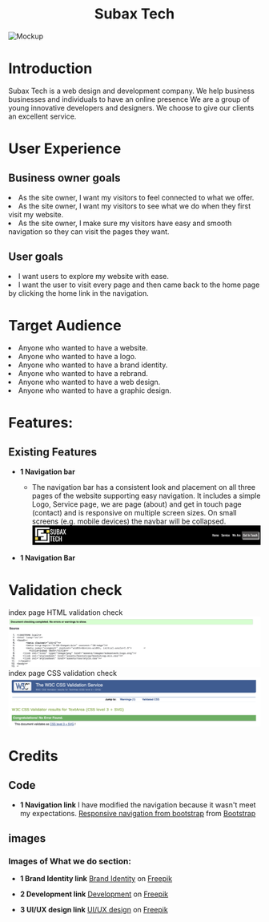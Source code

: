 

<h1 align="center">Subax Tech</h1>



![Mockup](assets/images/subaxtech-mockup1.png)



# Introduction
Subax Tech is a web design and development company. We help business businesses and individuals to have an online presence 
We are a group of young innovative developers and designers.
We choose to give our clients an excellent service.

# User Experience
## Business owner goals
<li>As the site owner, I want my visitors to feel connected to what we offer.</li>
<li>As the site owner, I want my visitors to see what we do when they first visit my website.</li>
<li>As the site owner, I make sure my visitors have easy and smooth navigation so they can visit the pages they want.</li>

## User goals
<li>I want users to explore my website with ease.</li>
<li>I want the user to visit every page and then came back to the home page by clicking the home link in the navigation.</li>

# Target Audience
<li>Anyone who wanted to have a website.</li>
<li>Anyone who wanted to have a logo.</li>
<li>Anyone who wanted to have a brand identity.</li>
<li>Anyone who wanted to have a rebrand.</li>
<li>Anyone who wanted to have a web design.</li>
<li>Anyone who wanted to have a graphic design.</li>

# Features:
## Existing Features

-   __1 Navigation bar__

    - The navigation bar has a consistent look and placement on all three pages of the website supporting easy navigation.  It includes a simple Logo, Service page, we are page (about) and get in touch page (contact) and is responsive on multiple screen sizes.  On small screens (e.g. mobile devices) the navbar will be collapsed. 
      ![Navbar](/assets/images/nav.png)

-   __1 Navigation Bar__
    
   # Validation check

   index page HTML validation check
   ![Mockup](assets/images/index-html-validation.png)
   index page CSS validation check
   ![Mockup](assets/images/index-css-validation.png)
# Credits

## Code



-   __1 Navigation link__
I have modified the navigation because it wasn't meet my expectations. <a href="https://getbootstrap.com/docs/5.0/components/navbar/"> Responsive navigation from bootstrap</a>
from <a href="https://getbootstrap.com/"> Bootstrap </a>

## images

 ### Images of What we do section: 
-   __1 Brand Identity link__
<a href="https://www.freepik.com/free-vector/branding-concept-landing-page_4660417.htm?query=brand%20identity">Brand Identity</a> on <a href=" https://www.freepik.com">Freepik</a>

-   __2 Development link__
<a href="https://www.freepik.com/free-vector/tiny-developers-programming-website-internet-platform-flat-vector-illustration-cartoon-programmers-near-screen-with-open-code-script-software-development-digital-technology-concept_10613714.htm#query=web%20development&position=4&from_view=keyword">Development</a> on <a href=" https://www.freepik.com">Freepik</a>

-   __3 UI/UX design link__
<a href="https://www.freepik.com/free-vector/content-structure-concept-illustration_13246584.htm?query=ui%20designer">UI/UX design</a> on <a href=" https://www.freepik.com">Freepik</a>